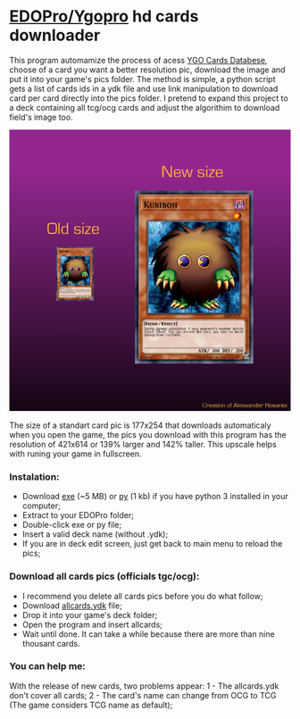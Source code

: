 # [EDOPro/Ygopro](https://discord.gg/ygopro-percy) hd cards downloader

This program automamize the process of acess [YGO Cards Databese](https://db.ygoprodeck.com/), choose of a card you want a better resolution pic, download the image and put it into your game's pics folder. The method is simple, a python script gets a list of cards ids in a ydk file and use link manipulation to download card per card directly into the pics folder. I pretend to expand this project to a deck containing all tcg/ocg cards and adjust the algorithim to download field's image too.

![card comparison](card_comparison.png)

The size of a standart card pic is 177x254 that downloads automaticaly when you open the game, the pics you download with this program has the resolution of 421x614 or 139% larger and 142% taller. This upscale helps with runing your game in fullscreen.

### Instalation:
- Download [exe](hd_cards_downloader.exe) (~5 MB) or [py](hd_cards_downloader.py) (1 kb) if you have python 3 installed in your computer;
- Extract to your EDOPro folder;
- Double-click exe or py file;
- Insert a valid deck name (without .ydk);
- If you are in deck edit screen, just get back to main menu to reload the pics;

### Download all cards pics (officials tgc/ocg):
- I recommend you delete all cards pics before you do what follow;
- Download [allcards.ydk](allcards.ydk) file;
- Drop it into your game's deck folder;
- Open the program and insert allcards;
- Wait until done. It can take a while because there are more than nine thousant cards.

### You can help me:
With the release of new cards, two problems appear:
1 - The allcards.ydk don't cover all cards;
2 - The card's name can change from OCG to TCG (The game considers TCG name as default);
